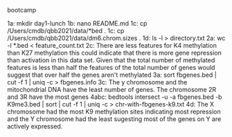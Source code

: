 bootcamp

1a: mkdir day1-lunch
1b: nano README.md 
1c: cp /Users/cmdb/qbb2021/data/*bed .
1c: cp /Users/cmdb/qbb2021/data/dm6.chrom.sizes .
1d: ls -l > directory.txt
2a: wc -l *.bed < feature_count.txt
2c: There are less features for K4 methylation than K27 methylation this could indicate that there is more gene repression than activation in this data set. Given that the total number of methylated features is less than half the features of the total number of genes would suggest that over half the genes aren't methylated
3a: sort fbgenes.bed | cut -f 1 | uniq -c > fbgenes.info
3c: The y chromosome and the mitochondrial DNA have the least number of genes. The chromosome 2R and 3R have the most genes
4abc: bedtools intersect -u -a fbgenes.bed -b K9me3.bed | sort | cut -f 1 | uniq -c > chr-with-fbgenes-k9.txt
4d: The X chromosome had the most K9 methylation sites indicating most repression and the Y chromosome had the least sugesting most of the genes on Y are actively expressed.
